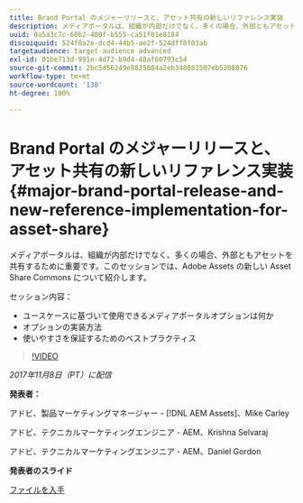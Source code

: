 ```yaml
---
title: Brand Portal のメジャーリリースと、アセット共有の新しいリファレンス実装
description: メディアポータルは、組織が内部だけでなく、多くの場合、外部ともアセットを共有するために重要です。このセッションでは、Adobe Assets の新しい Asset Share Commons について紹介します。
uuid: 0a5a3c7c-60b2-400f-b555-ca51f01e8184
discoiquuid: 524f8a2e-dcd4-44b5-ae2f-524dff8f03ab
targetaudience: target-audience advanced
exl-id: 01be713d-991e-4d72-b9d4-48af60793c54
source-git-commit: 2bc5d56249e8835884a2eb348083507eb5308076
workflow-type: tm+mt
source-wordcount: '138'
ht-degree: 100%

---
```


# Brand Portal のメジャーリリースと、アセット共有の新しいリファレンス実装{#major-brand-portal-release-and-new-reference-implementation-for-asset-share}

メディアポータルは、組織が内部だけでなく、多くの場合、外部ともアセットを共有するために重要です。このセッションでは、Adobe Assets の新しい Asset Share Commons について紹介します。

セッション内容：

* ユースケースに基づいて使用できるメディアポータルオプションは何か
* オプションの実装方法
* 使いやすさを保証するためのベストプラクティス

>[!VIDEO](https://video.tv.adobe.com/v/20730/?quality=9)

*2017年11月8日（PT）に配信*

**発表者：**

アドビ、製品マーケティングマネージャー - [!DNL AEM Assets]、Mike Carley

アドビ、テクニカルマーケティングエンジニア - AEM、Krishna Selvaraj

アドビ、テクニカルマーケティングエンジニア - AEM、Daniel Gordon

**発表者のスライド**

[ファイルを入手](assets/gems+bp-asset+share+nov+8+17+.pdf)
<!--
[Get back to the Overview](https://helpx.adobe.com/experience-manager/kt/eseminars/gems/aem-index.html)
-->
